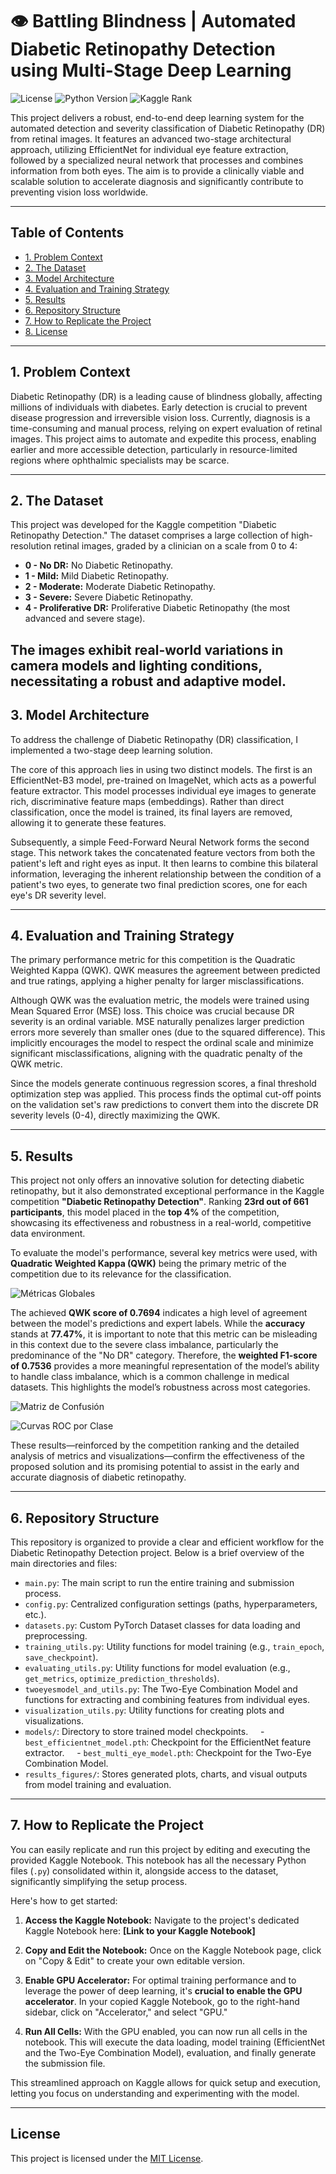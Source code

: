 # 👁️ Battling Blindness | Automated Diabetic Retinopathy Detection using Multi-Stage Deep Learning

![License](https://img.shields.io/badge/license-MIT-blue)
![Python Version](https://img.shields.io/badge/python-3.11%2B-brightgreen)
![Kaggle Rank](https://img.shields.io/badge/Kaggle_Competition-Top_4%25-orange?style=flat-square&logo=kaggle&logoColor=white)

This project delivers a robust, end-to-end deep learning system for the automated detection and severity classification of Diabetic Retinopathy (DR) from retinal images. It features an advanced two-stage architectural approach, utilizing EfficientNet for individual eye feature extraction, followed by a specialized neural network that processes and combines information from both eyes. The aim is to provide a clinically viable and scalable solution to accelerate diagnosis and significantly contribute to preventing vision loss worldwide.

---

## Table of Contents

- [1. Problem Context](#1-problem-context)
- [2. The Dataset](#2-the-dataset)
- [3. Model Architecture](#3-model-architecture)
- [4. Evaluation and Training Strategy](#4-evaluation-and-training-strategy)
- [5. Results](#5-results)
- [6. Repository Structure](#6-repository-structure)
- [7. How to Replicate the Project](#7-how-to-replicate-the-project)
- [8. License](#license)

---

## 1. Problem Context

Diabetic Retinopathy (DR) is a leading cause of blindness globally, affecting millions of individuals with diabetes. Early detection is crucial to prevent disease progression and irreversible vision loss. Currently, diagnosis is a time-consuming and manual process, relying on expert evaluation of retinal images. This project aims to automate and expedite this process, enabling earlier and more accessible detection, particularly in resource-limited regions where ophthalmic specialists may be scarce.

---

## 2. The Dataset

This project was developed for the Kaggle competition "Diabetic Retinopathy Detection." The dataset comprises a large collection of high-resolution retinal images, graded by a clinician on a scale from 0 to 4:

- **0 - No DR:** No Diabetic Retinopathy.
- **1 - Mild:** Mild Diabetic Retinopathy.
- **2 - Moderate:** Moderate Diabetic Retinopathy.
- **3 - Severe:** Severe Diabetic Retinopathy.
- **4 - Proliferative DR:** Proliferative Diabetic Retinopathy (the most advanced and severe stage).

The images exhibit real-world variations in camera models and lighting conditions, necessitating a robust and adaptive model.
---

## 3. Model Architecture

To address the challenge of Diabetic Retinopathy (DR) classification, I implemented a two-stage deep learning solution.

The core of this approach lies in using two distinct models. The first is an EfficientNet-B3 model, pre-trained on ImageNet, which acts as a powerful feature extractor. This model processes individual eye images to generate rich, discriminative feature maps (embeddings). Rather than direct classification, once the model is trained, its final layers are removed, allowing it to generate these features.

Subsequently, a simple Feed-Forward Neural Network forms the second stage. This network takes the concatenated feature vectors from both the patient's left and right eyes as input. It then learns to combine this bilateral information, leveraging the inherent relationship between the condition of a patient's two eyes, to generate two final prediction scores, one for each eye's DR severity level.

---

## 4. Evaluation and Training Strategy

The primary performance metric for this competition is the Quadratic Weighted Kappa (QWK). QWK measures the agreement between predicted and true ratings, applying a higher penalty for larger misclassifications.

Although QWK was the evaluation metric, the models were trained using Mean Squared Error (MSE) loss. This choice was crucial because DR severity is an ordinal variable. MSE naturally penalizes larger prediction errors more severely than smaller ones (due to the squared difference). This implicitly encourages the model to respect the ordinal scale and minimize significant misclassifications, aligning with the quadratic penalty of the QWK metric.

Since the models generate continuous regression scores, a final threshold optimization step was applied. This process finds the optimal cut-off points on the validation set's raw predictions to convert them into the discrete DR severity levels (0-4), directly maximizing the QWK.

---

## 5. Results

This project not only offers an innovative solution for detecting diabetic retinopathy, but it also demonstrated exceptional performance in the Kaggle competition **"Diabetic Retinopathy Detection"**. Ranking **23rd out of 661 participants**, this model placed in the **top 4%** of the competition, showcasing its effectiveness and robustness in a real-world, competitive data environment.

To evaluate the model's performance, several key metrics were used, with **Quadratic Weighted Kappa (QWK)** being the primary metric of the competition due to its relevance for the classification.

![Métricas Globales](resultados/global_metrics_table.png)

The achieved **QWK score of 0.7694** indicates a high level of agreement between the model's predictions and expert labels. While the **accuracy** stands at **77.47%**, it is important to note that this metric can be misleading in this context due to the severe class imbalance, particularly the predominance of the "No DR" category. Therefore, the **weighted F1-score of 0.7536** provides a more meaningful representation of the model’s ability to handle class imbalance, which is a common challenge in medical datasets. This highlights the model’s robustness across most categories.

![Matriz de Confusión](resultados/confusion_matrix.png)

![Curvas ROC por Clase](resultados/roc_curves.png)

These results—reinforced by the competition ranking and the detailed analysis of metrics and visualizations—confirm the effectiveness of the proposed solution and its promising potential to assist in the early and accurate diagnosis of diabetic retinopathy.

---

## 6. Repository Structure

This repository is organized to provide a clear and efficient workflow for the Diabetic Retinopathy Detection project. Below is a brief overview of the main directories and files:

- `main.py`: The main script to run the entire training and submission process.
- `config.py`: Centralized configuration settings (paths, hyperparameters, etc.).
- `datasets.py`: Custom PyTorch Dataset classes for data loading and preprocessing.
- `training_utils.py`: Utility functions for model training (e.g., `train_epoch`, `save_checkpoint`).
- `evaluating_utils.py`: Utility functions for model evaluation (e.g., `get_metrics`, `optimize_prediction_thresholds`).
- `twoeyesmodel_and_utils.py`: The Two-Eye Combination Model and functions for extracting and combining features from individual eyes.
- `visualization_utils.py`: Utility functions for creating plots and visualizations.
- `models/`: Directory to store trained model checkpoints.
    - `best_efficientnet_model.pth`: Checkpoint for the EfficientNet feature extractor.
    - `best_multi_eye_model.pth`: Checkpoint for the Two-Eye Combination Model.
- `results_figures/`: Stores generated plots, charts, and visual outputs from model training and evaluation.

---

## 7. How to Replicate the Project

You can easily replicate and run this project by editing and executing the provided Kaggle Notebook. This notebook has all the necessary Python files (`.py`) consolidated within it, alongside access to the dataset, significantly simplifying the setup process.

Here's how to get started:

1.  **Access the Kaggle Notebook:**
    Navigate to the project's dedicated Kaggle Notebook here: **[Link to your Kaggle Notebook]**

2.  **Copy and Edit the Notebook:**
    Once on the Kaggle Notebook page, click on "Copy & Edit" to create your own editable version.

3.  **Enable GPU Accelerator:**
    For optimal training performance and to leverage the power of deep learning, it's **crucial to enable the GPU accelerator**. In your copied Kaggle Notebook, go to the right-hand sidebar, click on "Accelerator," and select "GPU."

4.  **Run All Cells:**
    With the GPU enabled, you can now run all cells in the notebook. This will execute the data loading, model training (EfficientNet and the Two-Eye Combination Model), evaluation, and finally generate the submission file.

This streamlined approach on Kaggle allows for quick setup and execution, letting you focus on understanding and experimenting with the model.

---

## License

This project is licensed under the [MIT License](LICENSE).

